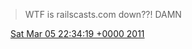 > WTF is railscasts\.com down??\! DAMN

<img src="../../media/tweet.ico" width="12" /> [Sat Mar 05 22:34:19 +0000 2011](https://twitter.com/DromerDenker/status/44163859732373504)